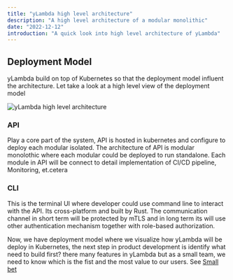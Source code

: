 ```yaml
---
title: "yLambda high level architecture"
description: "A high level architecture of a modular monolithic"
date: "2022-12-12"
introduction: "A quick look into high level architecture of yLambda"
---
```


## Deployment Model

yLambda build on top of Kubernetes so that the deployment model influent the architecture. Let take a look at a high level view of the deployment model

 ![yLambda high level architecture](/images/blogs/assets/high-level-architecture.png)


### API
Play a core part of the system, API is hosted in kubernetes and configure to deploy each modular isolated. The architecture of API is modular monolothic where each modular could be deployed to run standalone. Each module in API will be connect to detail implementation of CI/CD pipeline, Monitoring, et.cetera

### CLI

This is the terminal UI where developer could use command line to interact with the API. Its cross-platform and built by Rust. The communication channel in short term will be protected by mTLS and in long term its will use other authentication mechanism together with role-based authorization.

Now, we have deployment model where we visualize how yLambda will be deploy in Kubernetes, the next step in product development is identify what need to build first? there many features in yLambda but as a small team, we need to know which is the fist and the most value to our users. See [Small bet](Small-bets)